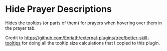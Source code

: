 # Hide Prayer Descriptions
Hides the tooltips (or parts of them) for prayers when hovering over them in the prayer tab.

Credit to https://github.com/Enriath/external-plugins/tree/better-skill-tooltips for doing all the tooltip size calculations that I copied to this plugin.